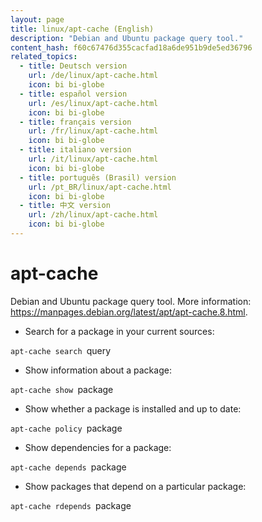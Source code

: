 ```yaml
---
layout: page
title: linux/apt-cache (English)
description: "Debian and Ubuntu package query tool."
content_hash: f60c67476d355cacfad18a6de951b9de5ed36796
related_topics:
  - title: Deutsch version
    url: /de/linux/apt-cache.html
    icon: bi bi-globe
  - title: español version
    url: /es/linux/apt-cache.html
    icon: bi bi-globe
  - title: français version
    url: /fr/linux/apt-cache.html
    icon: bi bi-globe
  - title: italiano version
    url: /it/linux/apt-cache.html
    icon: bi bi-globe
  - title: português (Brasil) version
    url: /pt_BR/linux/apt-cache.html
    icon: bi bi-globe
  - title: 中文 version
    url: /zh/linux/apt-cache.html
    icon: bi bi-globe
---
```

# apt-cache

Debian and Ubuntu package query tool.
More information: <https://manpages.debian.org/latest/apt/apt-cache.8.html>.

- Search for a package in your current sources:

`apt-cache search `<span class="tldr-var badge badge-pill bg-dark-lm bg-white-dm text-white-lm text-dark-dm font-weight-bold">query</span>

- Show information about a package:

`apt-cache show `<span class="tldr-var badge badge-pill bg-dark-lm bg-white-dm text-white-lm text-dark-dm font-weight-bold">package</span>

- Show whether a package is installed and up to date:

`apt-cache policy `<span class="tldr-var badge badge-pill bg-dark-lm bg-white-dm text-white-lm text-dark-dm font-weight-bold">package</span>

- Show dependencies for a package:

`apt-cache depends `<span class="tldr-var badge badge-pill bg-dark-lm bg-white-dm text-white-lm text-dark-dm font-weight-bold">package</span>

- Show packages that depend on a particular package:

`apt-cache rdepends `<span class="tldr-var badge badge-pill bg-dark-lm bg-white-dm text-white-lm text-dark-dm font-weight-bold">package</span>
